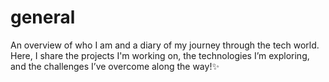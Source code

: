# general
An overview of who I am and a diary of my journey through the tech world. Here, I share the projects I'm working on, the technologies I’m exploring, and the challenges I’ve overcome along the way!✨
